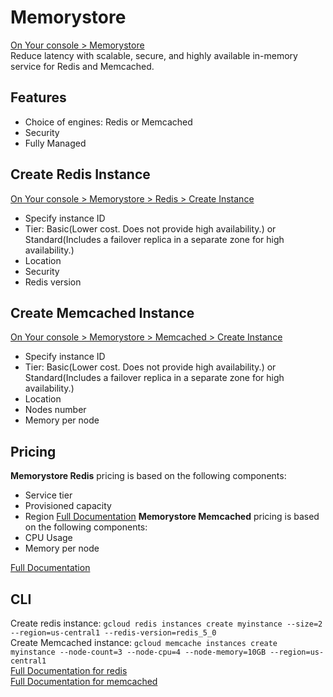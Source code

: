# Memorystore
[On Your console > Memorystore](https://console.cloud.google.com/memorystore/redis/instances)  
Reduce latency with scalable, secure, and highly available in-memory service for Redis and Memcached.
## Features
- Choice of engines: Redis or Memcached
- Security
- Fully Managed
## Create Redis Instance
[On Your console > Memorystore > Redis > Create Instance](https://console.cloud.google.com/memorystore/redis/locations/-/instances/new)  
- Specify instance ID
- Tier: Basic(Lower cost. Does not provide high availability.) or Standard(Includes a failover replica in a separate zone for high availability.)
- Location
- Security
- Redis version
## Create Memcached Instance
[On Your console > Memorystore > Memcached > Create Instance](https://console.cloud.google.com/memorystore/memcached/instances)  
- Specify instance ID
- Tier: Basic(Lower cost. Does not provide high availability.) or Standard(Includes a failover replica in a separate zone for high availability.)
- Location
- Nodes  number
- Memory per node
## Pricing
**Memorystore Redis** pricing is based on the following components:
- Service tier
- Provisioned capacity
- Region
[Full Documentation](https://cloud.google.com/memorystore/docs/redis/pricing)
**Memorystore Memcached**  pricing is based on the following components:
- CPU Usage
- Memory per node

[Full Documentation](https://cloud.google.com/memorystore/docs/redis/pricing)
## CLI
Create redis instance: `gcloud redis instances create myinstance --size=2 --region=us-central1 --redis-version=redis_5_0`  
Create Memcached instance: `gcloud memcache instances create myinstance --node-count=3 --node-cpu=4 --node-memory=10GB --region=us-central1`  
[Full Documentation for redis](https://cloud.google.com/memorystore/docs/redis/quickstart-gcloud)  
[Full Documentation for memcached](https://cloud.google.com/memorystore/docs/memcached/quickstart-gcloud)  